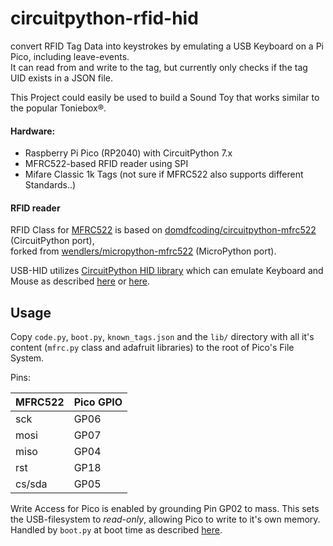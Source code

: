 # circuitpython-rfid-hid
convert RFID Tag Data into keystrokes by emulating a USB Keyboard on a Pi Pico, including leave-events.
<br>It can read from and write to the tag, but currently only checks if the tag UID exists in a JSON file.

This Project could easily be used to build a Sound Toy that works similar to the popular Toniebox®.

#### Hardware: 
- Raspberry Pi Pico (RP2040) with CircuitPython 7.x
- MFRC522-based RFID reader using SPI
- Mifare Classic 1k Tags (not sure if MFRC522 also supports different Standards..)



#### RFID reader
RFID Class for [MFRC522](http://www.nxp.com/documents/data_sheet/MFRC522.pdf) is based on [domdfcoding/circuitpython-mfrc522](https://github.com/domdfcoding/circuitpython-mfrc522) (CircuitPython port),
<br>forked from [wendlers/micropython-mfrc522](https://github.com/wendlers/micropython-mfrc522) (MicroPython port).

USB-HID utilizes [CircuitPython HID library](https://github.com/adafruit/Adafruit_CircuitPython_HID)
which can emulate Keyboard and Mouse as described [here](https://learn.adafruit.com/circuitpython-essentials/circuitpython-hid-keyboard-and-mouse) or [here](https://blog.thestaticturtle.fr/getting-started-with-hid-and-the-pi-pico/).


## Usage

Copy ``code.py``, ``boot.py``, ``known_tags.json`` and the ``lib/`` directory with all it's content (``mfrc.py`` class and adafruit libraries) to the root of Pico's File System.

Pins:

| MFRC522 | Pico GPIO |
|---------|-----------|
| sck     | GP06      |
| mosi    | GP07      |
| miso    | GP04      |
| rst     | GP18      |
| cs/sda  | GP05      |


Write Access for Pico is enabled by grounding Pin GP02 to mass. This sets the USB-filesystem to *read-only*, allowing Pico to write to it's own memory. 
Handled by ``boot.py`` at boot time as described [here](https://learn.adafruit.com/circuitpython-essentials/circuitpython-storage).
